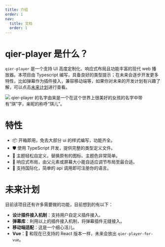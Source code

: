 ```yaml
---
title: 介绍
order: 1
nav:
  title: 文档
  order: 1
---
```


# qier-player 是什么？

`qier-player` 是一个支持 UI 高度定制化、响应式布局且功能丰富的现代 web 播放器。本项目由 Typescript 编写，具备良好的类型提示；在未来会逐步开发更多特性，比如弹幕作为插件接入，兼容移动端等，如果你对未来的开发计划有兴趣了解，可以点击[未来计划](/zh-CN/doc#未来计划)进行查看。

<img src="/qier-player/img/screenshot-shadow.png" />

<Alert type="info">
  qier-player 的名字由来是一个在这个世界上很美好的女孩的名字中带有“琪”字，亲昵的称呼“琪儿”。
</Alert>

# 特性

- 📦 开箱即用，免去大部分 ui 的样式编写，功能齐全。
- 🛡 使用 TypeScript 开发，提供完整的类型定义文件。
- 📃 主题轻松自定义，替换原有的图标、主题色非常简单。
- 🦁 响应式布局，由父元素或屏幕大小能自适应调节布局至最合适。
- 🔖 支持国际化，简单的 api 调用即可注册你的语言。

# 未来计划

目前该项目还有许多需要做的功能，目前想到的有以下：

- **设计插件接入机制**：支持用户自定义插件接入。
- **弹幕库**：利用以上的插件接入机制，将弹幕插件无缝接入。
- **移动端适配**：这是一个细心活儿。
- **Vue**： 和现在已支持的 React 版本一样，未来会放出 `qier-player-for-vue`。

